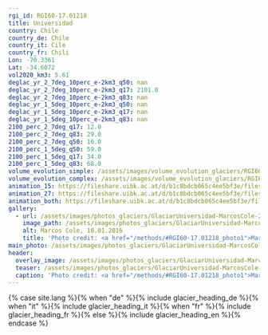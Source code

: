 ```yaml
---
rgi_id: RGI60-17.01218
title: Universidad
country: Chile
country_de: Chile
country_it: Cile
country_fr: Chili
Lon: -70.3361
Lat: -34.6072
vol2020_km3: 5.61
deglac_yr_2_7deg_10perc_e-2km3_q50: nan
deglac_yr_2_7deg_10perc_e-2km3_q17: 2101.0
deglac_yr_2_7deg_10perc_e-2km3_q83: nan
deglac_yr_1_5deg_10perc_e-2km3_q50: nan
deglac_yr_1_5deg_10perc_e-2km3_q17: nan
deglac_yr_1_5deg_10perc_e-2km3_q83: nan
2100_perc_2_7deg_q17: 12.0
2100_perc_2_7deg_q83: 29.0
2100_perc_2_7deg_q50: 16.0
2100_perc_1_5deg_q50: 59.0
2100_perc_1_5deg_q17: 34.0
2100_perc_1_5deg_q83: 68.0
volume_evolution_simple: /assets/images/volume_evolution_glaciers/RGI60-17.01218_simple_en.png
volume_evolution_complex: /assets/images/volume_evolution_glaciers/RGI60-17.01218_complex_en.png
animation_15: https://fileshare.uibk.ac.at/d/b1c8bdcb065c4ee5bf3e/files/?p=%2FRGI60-17.01218_%2B1.5%C2%B0C.mp4&dl=1
animation_27: https://fileshare.uibk.ac.at/d/b1c8bdcb065c4ee5bf3e/files/?p=%2FRGI60-17.01218_%2B2.7%C2%B0C.mp4&dl=1
animation_both: https://fileshare.uibk.ac.at/d/b1c8bdcb065c4ee5bf3e/files/?p=%2FRGI60-17.01218_both.mp4&dl=1
gallery:
  - url: /assets/images/photos_glaciers/GlaciarUniversidad-MarcosCole-2-980x651.jpg
    image_path: /assets/images/photos_glaciers/GlaciarUniversidad-MarcosCole-2-980x651.jpg
    alt: Marcos Cole, 10.01.2016
    title: 'Photo credit: <a href="/methods/#RGI60-17.01218_photo1">Marcos Cole, 10.01.2016</a>'
main_photo: /assets/images/photos_glaciers/GlaciarUniversidad-MarcosCole-2-980x651.jpg
header:
  overlay_image: /assets/images/photos_glaciers/GlaciarUniversidad-MarcosCole-2-980x651.jpg
  teaser: /assets/images/photos_glaciers/GlaciarUniversidad-MarcosCole-2-980x651.jpg
  caption: 'Photo credit: <a href="/methods/#RGI60-17.01218_photo1">Marcos Cole, 10.01.2016</a>'
---
```

{% case site.lang %}{% when "de" %}{% include glacier_heading_de %}{% when "it" %}{% include glacier_heading_it %}{% when "fr" %}{% include glacier_heading_fr %}{% else %}{% include glacier_heading_en %}{% endcase %}